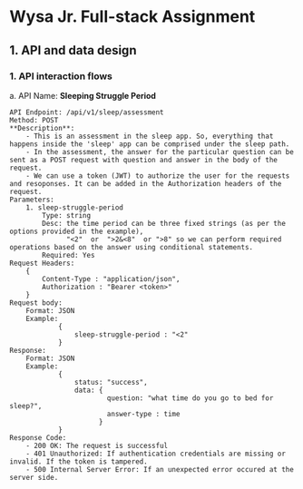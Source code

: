 # Wysa Jr. Full-stack Assignment
## 1. API and data design

### 1. API interaction flows
a.    API Name: **Sleeping Struggle Period**
    
    API Endpoint: /api/v1/sleep/assessment
    Method: POST
    **Description**: 
        - This is an assessment in the sleep app. So, everything that happens inside the 'sleep' app can be comprised under the sleep path.
        - In the assessment, the answer for the particular question can be sent as a POST request with question and answer in the body of the request.
        - We can use a token (JWT) to authorize the user for the requests and resoponses. It can be added in the Authorization headers of the request.
    Parameters:
        1. sleep-struggle-period
            Type: string
            Desc: the time period can be three fixed strings (as per the options provided in the example),
                  "<2"  or  ">2&<8"  or ">8" so we can perform required operations based on the answer using conditional statements.
            Required: Yes
    Request Headers:
        {
            Content-Type : "application/json",
            Authorization : "Bearer <token>"
        }
    Request body:
        Format: JSON
        Example:
                {
                    sleep-struggle-period : "<2"
                }
    Response:
        Format: JSON
        Example:
                {
                    status: "success",
                    data: {
                            question: "what time do you go to bed for sleep?",
                            answer-type : time
                          }
                }
    Response Code:
        - 200 OK: The request is successful
        - 401 Unauthorized: If authentication credentials are missing or invalid. If the token is tampered.
        - 500 Internal Server Error: If an unexpected error occured at the server side.
    
